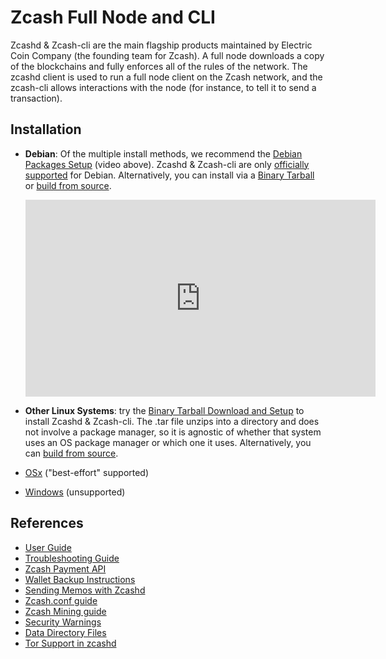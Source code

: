 # Zcash Full Node and CLI

Zcashd & Zcash-cli are the main flagship products maintained by Electric Coin Company (the founding team for Zcash).  A full node downloads a copy of the blockchains and fully enforces all of the rules of the network. The zcashd client is used to run a full node client on the Zcash network, and the zcash-cli allows interactions with the node (for instance, to tell it to send a transaction).


## Installation

* **Debian**: Of the multiple install methods, we recommend the [Debian Packages Setup](install_debian_bin_packages.html) (video above). Zcashd & Zcash-cli are only [officially supported](https://zcash.readthedocs.io/en/latest/rtd_pages/supported_platform_policy.html#supported-platform-policy) for Debian. Alternatively, you can install via a [Binary Tarball](install_binary_tarball.html) or [build from source](user_guide.html). 

  <iframe width="560" height="315" src="https://www.youtube.com/embed/hTKL0jPu7X0" frameborder="0" allow="accelerometer; autoplay; encrypted-media; gyroscope; picture-in-picture" allowfullscreen></iframe>

* **Other Linux Systems**: try the [Binary Tarball Download and Setup](install_binary_tarball.html) to install Zcashd & Zcash-cli. The .tar file unzips into a directory and does not involve a package manager, so it is agnostic of whether that system uses an OS package manager or which one it uses. Alternatively, you can [build from source](user_guide.html).

<!--Note that Debian packages usually “just work” on Ubuntu et al

yeah there’s a whole category of distributions that are based on Debian, Ubuntu being the big one
https://en.wikipedia.org/wiki/Category:Debian-based_distributions
for a system in that category, try the debian package source
for a system outside that category (e.g. red hat), try the tar file
if neither of those work, try build-from-source (edited) --> 

* [OSx](OSx-installation.md) ("best-effort" supported)

* [Windows](windows-installation.md) (unsupported)
<!--
## Configuration

The Zcash *configuration file* is a text file that specifies options that affect how your instance of the Zcash client operates.
The ``zcashd`` executable reads this file only when it starts.
You may edit the configuration file with any text editor, but performing the steps below does not require using an editor.
The order of the lines is not important. Lines beginning with a semicolon (``;``) are treated as comments and ignored.

Following these steps will create your zcashd configuration file which can be edited to either connect to ``mainnet`` or ``testnet`` as well as applying settings to safely access the RPC interface.

.. tip:: For a complete list of parameters used in ``zcash.conf``, please check out :ref:`zcash_conf_guide`

Linux
    Create the data directory:

    .. code-block:: bash
   
       mkdir -p ~/.zcash

macOS
    Your data directory is already generated at ``~/Library/Application Support/Zcash``.

Mainnet
*******

Place a configuration file inside your data directory using the following commands:

.. warning:: Note that this will overwrite any ``zcash.conf`` settings you may have added from testnet. (If you want to run on testnet, you can retain a `zcash.conf` from testnet.)

Linux     
    .. code-block:: bash

       echo "addnode=mainnet.z.cash" >~/.zcash/zcash.conf

macOS
    .. code-block:: bash

       echo "addnode=mainnet.z.cash" >~/Library/Application Support/Zcash/zcash.conf
       
Example configured for ``mainnet`` :

:fa:`file` ``zcash.conf`` 

.. code-block:: bash

    addnode=mainnet.z.cash


Testnet
*******

After running the above commands to create the `zcash.conf` file, edit the following parameters in your `zcash.conf` file to indicate network and node discovery for `testnet`:

  - add the line **testnet=1**
  - **addnode=testnet.z.cash** instead of **addnode=mainnet.z.cash**

Example configured for ``testnet``:

:fa:`file` ``zcash.conf`` 

.. code-block:: bash

    testnet=1
    addnode=testnet.z.cash


## Use


Now, run zcashd!

.. code-block:: bash
   
   ./src/zcashd

To run it in the background (without the node metrics screen that is normally displayed) use ``./src/zcashd --daemon``.

.. important:: If you are running Zcash for the first time you will need to allow your node to fully sync:
    
   .. code-block:: console
    :emphasize-lines: 24
                                                                                                                                                        
             :88SX@888@@X8:                    8;     %X        X%     ;8       
          %%Xt%tt%SSSSS:XXXt@@              X            ::  ::            X    
        @S;;tt%%%t    ;;::XXXXSX           %               SS               %   
      .t:::;;%8888    88888tXXXX8;        S                                  S  
     .%...:::8             8::XXX%;       X                                  X  
     8888...:t888888X     8t;;::XX8       8                                  8  
    %888888...:::;:8    :Xttt;;;::X@                                            
    888888888...:St    8:%%tttt;;;:X       X                                X   
    88888888888S8    :%;ttt%%tttt;;X        8                              8    
    %888888888%t    8S:;;;tt%%%ttt;8          :                          :      
     8t8888888     S8888888Stt%%%t@            ::                      ::       
     .@tt888@              8;;ttt@;               t                  t          
      .8ttt8@SSSSS    SXXXX%:;;;X;                  8              8            
        X8ttt8888%    %88...::X8                      X.        .X              
          %8@tt88;8888%8888%8X                          :;    ;:                
             :@888@XXX@888:                                tt                   
                                                                                
    Thank you for running a Zcash node!
    You're helping to strengthen the network and contributing to a social good :)

    In order to ensure you are adequately protecting your privacy when using Zcash,
    please see <https://z.cash/support/security/>.

            Block height | 319430
                Connections | 8
    Network solution rate | 508319381 Sol/s

    You are currently not mining.
    To enable mining, add 'gen=1' to your zcash.conf and restart.

    Since starting this node 9 minutes, 1 seconds ago:
    - You have validated 7815 transactions!

    [Press Ctrl+C to exit] [Set 'showmetrics=0' to hide]
    
   Notice ``319430``, in the above output, after the ``Block height`` field, this means your zcashd is fully synced.
   Alternatively, if you were *NOT* fully synced your output would look similar to below:

   .. code-block:: console
    :emphasize-lines: 24
                                                                                 
             :88SX@888@@X8:                    8;     %X        X%     ;8       
          %%Xt%tt%SSSSS:XXXt@@              X            ::  ::            X    
        @S;;tt%%%t    ;;::XXXXSX           %               SS               %   
      .t:::;;%8888    88888tXXXX8;        S                                  S  
     .%...:::8             8::XXX%;       X                                  X  
     8888...:t888888X     8t;;::XX8       8                                  8  
    %888888...:::;:8    :Xttt;;;::X@                                            
    888888888...:St    8:%%tttt;;;:X       X                                X   
    88888888888S8    :%;ttt%%tttt;;X        8                              8    
    %888888888%t    8S:;;;tt%%%ttt;8          :                          :      
     8t8888888     S8888888Stt%%%t@            ::                      ::       
     .@tt888@              8;;ttt@;               t                  t          
      .8ttt8@SSSSS    SXXXX%:;;;X;                  8              8            
        X8ttt8888%    %88...::X8                      X.        .X              
          %8@tt88;8888%8888%8X                          :;    ;:                
             :@888@XXX@888:                                tt                   

    Thank you for running a Zcash node!
    You're helping to strengthen the network and contributing to a social good :)

    In order to ensure you are adequately protecting your privacy when using Zcash,
    please see <https://z.cash/support/security/>.

        Downloading blocks | 319610 / ~320290 (99%)
                Connections | 6
    Network solution rate | 389211802 Sol/s

    You are currently not mining.
    To enable mining, add 'gen=1' to your zcash.conf and restart.

    Since starting this node 59 seconds ago:
    - You have validated 7144 transactions!

    [Press Ctrl+C to exit] [Set 'showmetrics=0' to hide]

   Notice now how the ``Block height`` field has changed to ``Downloading blocks`` with value ``319610 / ~320290 (99%)``.
   This indicates that your node is attempting to sync with the current block height.

You should be able to use the RPC after it finishes syncing. If you are running ``zcashd`` in the background, issue the below command to test:

*( If you did not run zcashd in the background, you will need to open a new terminal)*

.. code-block:: bash
   
   ./src/zcash-cli getinfo

.. note:: If you are familiar with bitcoind's RPC interface, you can use many of those calls to send ZEC between `t-addr` addresses. We do not support the 'Accounts' feature (which has also been deprecated in ``bitcoind``) — only the empty string ``""`` can be used as an account name. The main network node at mainnet.z.cash is also accessible via Tor hidden service at zcmaintvsivr7pcn.onion.

Using Zcash
***********

First, you want to obtain Zcash. You can purchase them from an exchange, from other users, or sell goods and services for them! Exactly how to obtain Zcash (safely) is not in scope for this document, but you should be careful. Avoid scams!

.. important:: **Terminology**

   Zcash supports two different kinds of addresses, a ``z-addr`` (which begins with a ``z``) is an address that uses zero-knowledge proofs and other cryptography to protect user privacy. There are also ``t-addrs`` (which begin with a ``t``) that are similar to Bitcoin's addresses.

   The interfaces are a commandline client (`zcash-cli`) and a Remote Procedure Call (RPC) interface, which is documented here:

   :ref:`payment_api`

.. attention:: **Wallet Backup**
   
   To ensure you have properly backed up your wallet, we **strongly** encourage you to review the :ref:`wallet_backup` .


Generating a t-addr
+++++++++++++++++++

Let's generate a t-addr first. If you are running zcashd for the first time, you 
can issue ``zcash-cli getaddressesbyaccount ""`` to view existing addresses. 

.. code-block:: bash

   $ ./src/zcash-cli getnewaddress
   t1example4vfmdgQ3v3SNuQga8JKHTNi2a1

Listing t-addr
++++++++++++++

.. code-block:: bash

   $ ./src/zcash-cli getaddressesbyaccount ""

This should show the address that was just created.

Receiving Zcash with a z-addr
+++++++++++++++++++++++++++++

Now let's generate a z-addr.

.. code-block:: bash
   
   $ ./src/zcash-cli z_getnewaddress
   zs1examplea4lqxrtmlpkayj0hxpfdd3ve62xhd7jds8c2a8tqz5kekplt469eza5wu8djdvpauezv

This creates a private address and stores its key in your local wallet file. Give this address to the sender!

A z-addr is pretty large, so it's easy to make mistakes with them. Let's put it in an environment variable to avoid mistakes:

.. code-block:: bash

   $ ZADDR='zs1examplea4lqxrtmlpkayj0hxpfdd3ve62xhd7jds8c2a8tqz5kekplt469eza5wu8djdvpauezv'

Listing z-addr
++++++++++++++

To get a list of all addresses in your wallet for which you have a spending key, run this command:

.. code-block:: bash

   $ ./src/zcash-cli z_listaddresses

You should see something like:

.. code-block:: json

   [
      "zs1examplea4lqxrtmlpkayj0hxpfdd3ve62xhd7jds8c2a8tqz5kekplt469eza5wu8djdvpauezv"
   ]

Sending coins with your z-addr
++++++++++++++++++++++++++++++

If someone gives you their z-addr...

.. code-block:: bash

   $ FRIEND='zs1exampleakux6zswvlvsrcuku6540kw3l8jcft8n8hwnq6ma57canydsn3r05nxylrmcew82ja59'

You can send 0.8 ZEC by doing...

.. code-block:: bash
   
   $ ./src/zcash-cli z_sendmany "$ZADDR" "[{\"amount\": 0.8, \"address\": \"$FRIEND\"}]"

After waiting a few seconds, you can check to see if the operation has finished and produced a result:

.. code-block:: bash

   $ ./src/zcash-cli z_getoperationresult

.. code-block:: json

   [
    {
        "id" : "opid-bc8f822c-68df-419e-ae8f-b14b7aca29fd",
        "status" : "success",
        "creation_time" : 1554693337,
        "result" : {
            "txid" : "2979318b051a63281caa23e181ac02d367f1611374981ccd812708d13c3ed550"
        },
        "execution_secs" : 2.25543096
    }
   ]


Additional operations for zcash-cli
+++++++++++++++++++++++++++++++++++

As Zcash is an extension of bitcoin, zcash-cli supports all commands that are part of the Bitcoin Core API (as of version 0.11.2), https://en.bitcoin.it/wiki/Original_Bitcoin_client/API_calls_list

For a full list of new commands that are not part of bitcoin API (mostly addressing operations on z-addrs) see :ref:`payment_api`

To list all Zcash commands:

.. code-block:: bash
    
    ./src/zcash-cli help

To get help with a particular command:

.. code-block:: bash

    ./src/zcash-cli help <command>

.. attention:: 
   Known Security Issues

   Each release contains a `./doc/security-warnings.md` document describing
   security issues known to affect that release. You can find the most
   recent version of this document here:

   :ref:`security_warnings`

   Please also see our security page for recent notifications and other
   resources:

   https://z.cash/support/security.html


## Upgrading 

If you're on a Debian-based distribution, you can follow the :ref:`install-debian-bin-packages-guide` to install Zcash on your system. Otherwise, you can update your local snapshot of our code:

.. code-block:: bash

   git fetch origin

| Ensure you check the current release version from :fa:`github` `here <https://github.com/zcash/zcash>`_ .
| If ``v3.1.0`` was current, issue the following commands:

.. code-block:: bash

   git checkout v3.1.0
   ./zcutil/fetch-params.sh
   ./zcutil/build.sh -j$(nproc)

.. note:: If you don't have ``nproc``, then substitute the number of cores on your system. 
   If the build runs out of memory, try again without the ``-j`` argument, i.e. just ``./zcutil/build.sh``. 
   If you are upgrading from testnet, make sure that your ``~/.zcash`` directory contains only ``zcash.conf`` to start with, and that your ``~/.zcash/zcash.conf`` does not contain ``testnet=1`` or ``addnode=testnet.z.cash``. 
   If the build fails, move aside your ``zcash`` directory and try again by following the instructions in the :ref:`installation` section below.

.. important:: Running ``make clean`` before building the update can eliminate random known link errors. If you ran into any other issues upgrading to Overwinter or Sapling, please see the :ref:`nu_dev_guide`

-->

## References
* [User Guide](user_guide.html)
* [Troubleshooting Guide](troubleshooting_guide.html)
* [Zcash Payment API](payment_api.html)
* [Wallet Backup Instructions](wallet_backup.html)
* [Sending Memos with Zcashd](memos.html)
* [Zcash.conf guide](zcash_conf_guide.html)
* [Zcash Mining guide](zcash_mining_guide.html)
* [Security Warnings](security_warnings.html)
* [Data Directory Files](files.html)
* [Tor Support in zcashd](tor.html)